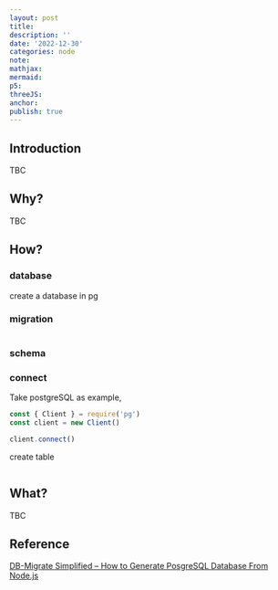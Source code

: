 ```yaml
---
layout: post
title:
description: ''
date: '2022-12-30'
categories: node
note:
mathjax:
mermaid:
p5:
threeJS:
anchor:
publish: true
---
```


## Introduction

TBC

## Why?

TBC

## How?

### database

create a database in pg



### migration

```javascript

```

### schema

### connect

Take postgreSQL as example,

```javascript
const { Client } = require('pg')
const client = new Client()

client.connect()
```

create table

```javascript

```

## What?

TBC

## Reference

[DB-Migrate Simplified – How to Generate PosgreSQL Database From Node.js](https://www.kindsonthegenius.com/db-migrate-simplified-how-to-generate-posgresql-database-from-node-js/)
